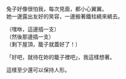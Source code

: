 兔子好像很怕我，每次見面，都小心翼翼。  
她一邊露出友好的笑容，一邊搬著鐵柱繞來繞去。

（嘿咻，這邊插一支）  
（然後那邊插一支）  
（剩下屋頂，籠子就蓋好了！）

「好吧，就待在妳的籠子裡吧」，我這樣想著。

這樣至少還可以保持人形。
